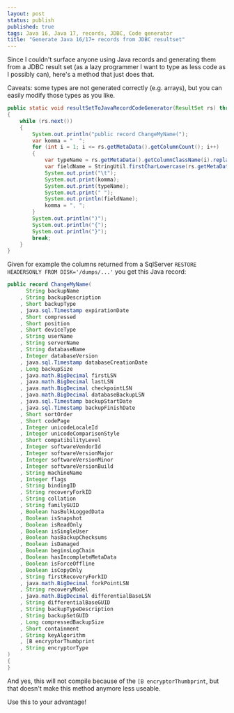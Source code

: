 ```yaml
---
layout: post
status: publish
published: true
tags: Java 16, Java 17, records, JDBC, Code generator
title: "Generate Java 16/17+ records from JDBC resultset"
---
```

Since I couldn't surface anyone using Java records and generating them from a JDBC 
result set (as a lazy programmer I want to type as less code as I possibly can), here's a method that
just does that.

Caveats: some types are not generated correctly (e.g. arrays), but you can easily modify those types as you like.

```java
public static void resultSetToJavaRecordCodeGenerator(ResultSet rs) throws SQLException
{
	while (rs.next())
	{
		System.out.println("public record ChangeMyName(");
		var komma = "  ";
		for (int i = 1; i <= rs.getMetaData().getColumnCount(); i++)
		{
			var typeName = rs.getMetaData().getColumnClassName(i).replace("java.lang.", "");
			var fieldName = StringUtil.firstCharLowercase(rs.getMetaData().getColumnName(i));
			System.out.print("\t");
			System.out.print(komma);
			System.out.print(typeName);
			System.out.print(" ");
			System.out.println(fieldName);
			komma = ", ";
		}
		System.out.println(")");
		System.out.println("{");
		System.out.println("}");
		break;
	}
}

```

Given for example the columns returned from a SqlServer `RESTORE HEADERSONLY FROM DISK='/dumps/...'` you get this Java record:

```java
public record ChangeMyName(
	  String backupName
	, String backupDescription
	, Short backupType
	, java.sql.Timestamp expirationDate
	, Short compressed
	, Short position
	, Short deviceType
	, String userName
	, String serverName
	, String databaseName
	, Integer databaseVersion
	, java.sql.Timestamp databaseCreationDate
	, Long backupSize
	, java.math.BigDecimal firstLSN
	, java.math.BigDecimal lastLSN
	, java.math.BigDecimal checkpointLSN
	, java.math.BigDecimal databaseBackupLSN
	, java.sql.Timestamp backupStartDate
	, java.sql.Timestamp backupFinishDate
	, Short sortOrder
	, Short codePage
	, Integer unicodeLocaleId
	, Integer unicodeComparisonStyle
	, Short compatibilityLevel
	, Integer softwareVendorId
	, Integer softwareVersionMajor
	, Integer softwareVersionMinor
	, Integer softwareVersionBuild
	, String machineName
	, Integer flags
	, String bindingID
	, String recoveryForkID
	, String collation
	, String familyGUID
	, Boolean hasBulkLoggedData
	, Boolean isSnapshot
	, Boolean isReadOnly
	, Boolean isSingleUser
	, Boolean hasBackupChecksums
	, Boolean isDamaged
	, Boolean beginsLogChain
	, Boolean hasIncompleteMetaData
	, Boolean isForceOffline
	, Boolean isCopyOnly
	, String firstRecoveryForkID
	, java.math.BigDecimal forkPointLSN
	, String recoveryModel
	, java.math.BigDecimal differentialBaseLSN
	, String differentialBaseGUID
	, String backupTypeDescription
	, String backupSetGUID
	, Long compressedBackupSize
	, Short containment
	, String keyAlgorithm
	, [B encryptorThumbprint
	, String encryptorType
)
{
}
```
And yes, this will not compile because of the `[B encryptorThumbprint`, but that doesn't make this method anymore less useable.

Use this to your advantage!
